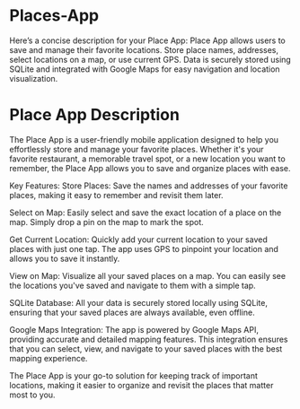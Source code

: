 # Places-App
 Here’s a concise description for your Place App:  Place App allows users to save and manage their favorite locations. Store place names, addresses, select locations on a map, or use current GPS. Data is securely stored using SQLite and integrated with Google Maps for easy navigation and location visualization.


# Place App Description

The Place App is a user-friendly mobile application designed to help you effortlessly store and manage your favorite places. Whether it's your favorite restaurant, a memorable travel spot, or a new location you want to remember, the Place App allows you to save and organize places with ease.


Key Features:
Store Places: Save the names and addresses of your favorite places, making it easy to remember and revisit them later.

Select on Map: Easily select and save the exact location of a place on the map. Simply drop a pin on the map to mark the spot.

Get Current Location: Quickly add your current location to your saved places with just one tap. The app uses GPS to pinpoint your location and allows you to save it instantly.

View on Map: Visualize all your saved places on a map. You can easily see the locations you've saved and navigate to them with a simple tap.

SQLite Database: All your data is securely stored locally using SQLite, ensuring that your saved places are always available, even offline.

Google Maps Integration: The app is powered by Google Maps API, providing accurate and detailed mapping features. This integration ensures that you can select, view, and navigate to your saved places with the best mapping experience.

The Place App is your go-to solution for keeping track of important locations, making it easier to organize and revisit the places that matter most to you.
